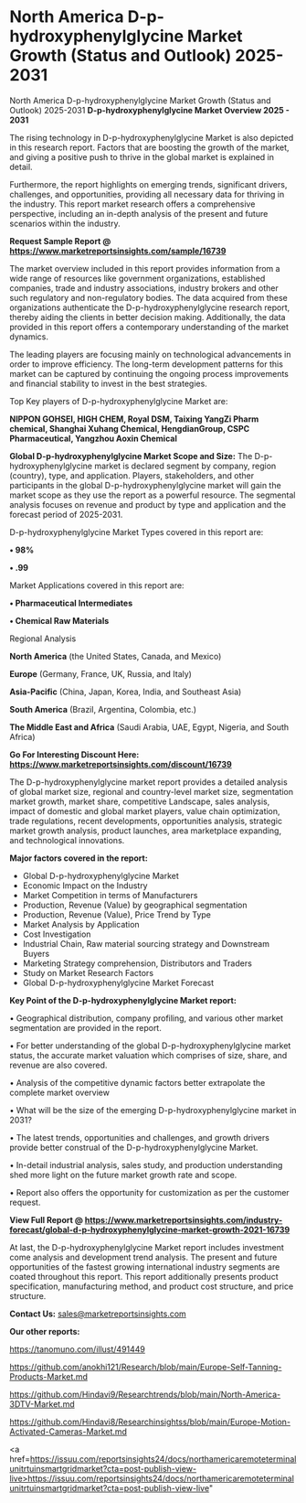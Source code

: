# North America D-p-hydroxyphenylglycine Market Growth (Status and Outlook) 2025-2031
North America D-p-hydroxyphenylglycine Market Growth (Status and Outlook) 2025-2031
<Strong> D-p-hydroxyphenylglycine Market Overview 2025 - 2031</strong>

The rising technology in D-p-hydroxyphenylglycine Market is also depicted in this research report. Factors that are boosting the growth of the market, and giving a positive push to thrive in the global market is explained in detail.

Furthermore, the report highlights on emerging trends, significant drivers, challenges, and opportunities, providing all necessary data for thriving in the industry. This report market research offers a comprehensive perspective, including an in-depth analysis of the present and future scenarios within the industry.

<strong>Request Sample Report @ <a href=https://www.marketreportsinsights.com/sample/16739>https://www.marketreportsinsights.com/sample/16739</a></strong>

The market overview included in this report provides information from a wide range of resources like government organizations, established companies, trade and industry associations, industry brokers and other such regulatory and non-regulatory bodies. The data acquired from these organizations authenticate the D-p-hydroxyphenylglycine research report, thereby aiding the clients in better decision making. Additionally, the data provided in this report offers a contemporary understanding of the market dynamics.

The leading players are focusing mainly on technological advancements in order to improve efficiency. The long-term development patterns for this market can be captured by continuing the ongoing process improvements and financial stability to invest in the best strategies.

Top Key players of D-p-hydroxyphenylglycine Market are:

<strong>NIPPON GOHSEI, HIGH CHEM, Royal DSM, Taixing YangZi Pharm chemical, Shanghai Xuhang Chemical, HengdianGroup, CSPC Pharmaceutical, Yangzhou Aoxin Chemical</strong>

<strong><b>Global D-p-hydroxyphenylglycine Market Scope and Size:</b></strong>
The D-p-hydroxyphenylglycine market is declared segment by company, region (country), type, and application. Players, stakeholders, and other participants in the global D-p-hydroxyphenylglycine market will gain the market scope as they use the report as a powerful resource. The segmental analysis focuses on revenue and product by type and application and the forecast period of 2025-2031.

D-p-hydroxyphenylglycine Market Types covered in this report are:

<strong>• 98%

• .99</strong>

Market Applications covered in this report are:

<strong>• Pharmaceutical Intermediates

• Chemical Raw Materials</strong> 

Regional Analysis

<strong>North America</strong> (the United States, Canada, and Mexico)

<strong>Europe</strong> (Germany, France, UK, Russia, and Italy)

<strong>Asia-Pacific</strong> (China, Japan, Korea, India, and Southeast Asia)

<strong>South America</strong> (Brazil, Argentina, Colombia, etc.)

<strong>The Middle East and Africa</strong> (Saudi Arabia, UAE, Egypt, Nigeria, and South Africa)

<strong>Go For Interesting Discount Here: <a href=https://www.marketreportsinsights.com/discount/16739>https://www.marketreportsinsights.com/discount/16739</a></strong>

The D-p-hydroxyphenylglycine market report provides a detailed analysis of global market size, regional and country-level market size, segmentation market growth, market share, competitive Landscape, sales analysis, impact of domestic and global market players, value chain optimization, trade regulations, recent developments, opportunities analysis, strategic market growth analysis, product launches, area marketplace expanding, and technological innovations.

<strong><b>Major factors covered in the report:</b></strong>
<ul>
  <li>Global D-p-hydroxyphenylglycine Market </li>
  <li>Economic Impact on the Industry</li>
  <li>Market Competition in terms of Manufacturers</li>
  <li>Production, Revenue (Value) by geographical segmentation</li>
  <li>Production, Revenue (Value), Price Trend by Type</li>
  <li>Market Analysis by Application</li>
  <li>Cost Investigation</li>
  <li>Industrial Chain, Raw material sourcing strategy and Downstream Buyers</li>
  <li>Marketing Strategy comprehension, Distributors and Traders</li>
  <li>Study on Market Research Factors</li>
  <li>Global D-p-hydroxyphenylglycine Market Forecast</li>
</ul>

<strong><b>Key Point of the D-p-hydroxyphenylglycine Market report:</b></strong>

• Geographical distribution, company profiling, and various other market segmentation are provided in the report.

• For better understanding of the global D-p-hydroxyphenylglycine market status, the accurate market valuation which comprises of size, share, and revenue are also covered.

• Analysis of the competitive dynamic factors better extrapolate the complete market overview

• What will be the size of the emerging D-p-hydroxyphenylglycine market in 2031?

• The latest trends, opportunities and challenges, and growth drivers provide better construal of the D-p-hydroxyphenylglycine Market.

• In-detail industrial analysis, sales study, and production understanding shed more light on the future market growth rate and scope.

• Report also offers the opportunity for customization as per the customer request.

<strong><b>View Full Report @ <a href=https://www.marketreportsinsights.com/industry-forecast/global-d-p-hydroxyphenylglycine-market-growth-2021-16739>https://www.marketreportsinsights.com/industry-forecast/global-d-p-hydroxyphenylglycine-market-growth-2021-16739</a></b></strong>


At last, the D-p-hydroxyphenylglycine Market report includes investment come analysis and development trend analysis. The present and future opportunities of the fastest growing international industry segments are coated throughout this report. This report additionally presents product specification, manufacturing method, and product cost structure, and price structure.

<strong>Contact Us:</strong>
sales@marketreportsinsights.com

<strong>Our other reports:</strong>

<a href=https://tanomuno.com/illust/491449>https://tanomuno.com/illust/491449</a>

<a href=https://github.com/anokhi121/Research/blob/main/Europe-Self-Tanning-Products-Market.md>https://github.com/anokhi121/Research/blob/main/Europe-Self-Tanning-Products-Market.md</a>

<a href=https://github.com/Hindavi9/Researchtrends/blob/main/North-America-3DTV-Market.md>https://github.com/Hindavi9/Researchtrends/blob/main/North-America-3DTV-Market.md</a>

<a href=https://github.com/Hindavi8/Researchinsightss/blob/main/Europe-Motion-Activated-Cameras-Market.md>https://github.com/Hindavi8/Researchinsightss/blob/main/Europe-Motion-Activated-Cameras-Market.md</a>

<a href=https://issuu.com/reportsinsights24/docs/northamericaremoteterminalunitrtuinsmartgridmarket?cta=post-publish-view-live>https://issuu.com/reportsinsights24/docs/northamericaremoteterminalunitrtuinsmartgridmarket?cta=post-publish-view-live</a>"
